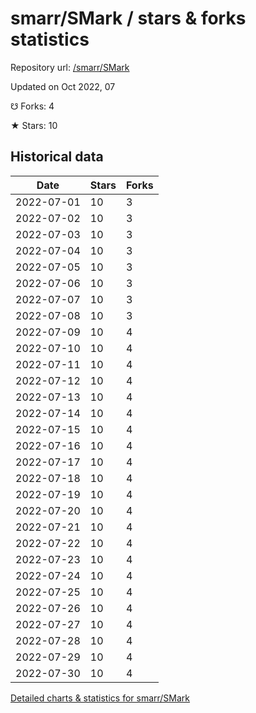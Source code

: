 # smarr/SMark / stars & forks statistics

Repository url: [/smarr/SMark](https://github.com/smarr/SMark)

Updated on Oct 2022, 07

☋ Forks: 4

★ Stars: 10

## Historical data
| Date | Stars | Forks |
|------|-------|-------|
| 2022-07-01 | 10 | 3 | 
| 2022-07-02 | 10 | 3 | 
| 2022-07-03 | 10 | 3 | 
| 2022-07-04 | 10 | 3 | 
| 2022-07-05 | 10 | 3 | 
| 2022-07-06 | 10 | 3 | 
| 2022-07-07 | 10 | 3 | 
| 2022-07-08 | 10 | 3 | 
| 2022-07-09 | 10 | 4 | 
| 2022-07-10 | 10 | 4 | 
| 2022-07-11 | 10 | 4 | 
| 2022-07-12 | 10 | 4 | 
| 2022-07-13 | 10 | 4 | 
| 2022-07-14 | 10 | 4 | 
| 2022-07-15 | 10 | 4 | 
| 2022-07-16 | 10 | 4 | 
| 2022-07-17 | 10 | 4 | 
| 2022-07-18 | 10 | 4 | 
| 2022-07-19 | 10 | 4 | 
| 2022-07-20 | 10 | 4 | 
| 2022-07-21 | 10 | 4 | 
| 2022-07-22 | 10 | 4 | 
| 2022-07-23 | 10 | 4 | 
| 2022-07-24 | 10 | 4 | 
| 2022-07-25 | 10 | 4 | 
| 2022-07-26 | 10 | 4 | 
| 2022-07-27 | 10 | 4 | 
| 2022-07-28 | 10 | 4 | 
| 2022-07-29 | 10 | 4 | 
| 2022-07-30 | 10 | 4 | 


[Detailed charts & statistics for smarr/SMark](https://reviewgithub.com/rep/smarr/SMark)
